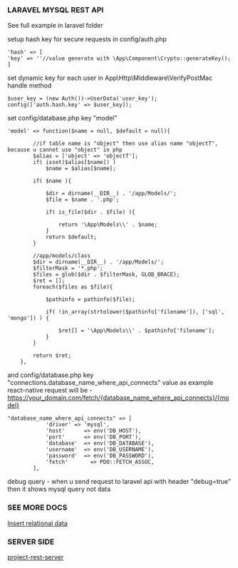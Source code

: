 ### LARAVEL MYSQL REST API

See full example in laravel folder


setup hash key for secure requests in config/auth.php

```
'hash' => [
'key' => ''//value generate with \App\Component\Crypto::generateKey();
]
```

set dynamic key for each user in App\Http\Middleware\VerifyPostMac handle method
```
$user_key = (new Auth())->UserData('user_key');
config(['auth.hash.key' => $user_key]);
```


set config/database.php key "model"

```
'model' => function($name = null, $default = null){

        //if table name is "object" then use alias name "objectT", because u cannot use "object" in php
        $alias = ['object' => 'objectT'];
        if( isset($alias[$name]) )
            $name = $alias[$name];

        if( $name ){

            $dir = dirname(__DIR__) . '/app/Models/';
            $file = $name . '.php';

            if( is_file($dir . $file) ){

                return '\App\Models\\' . $name;
            }
            return $default;
        }

        //app/models/class
        $dir = dirname(__DIR__) . '/app/Models/';
        $filterMask = '*.php';
        $files = glob($dir . $filterMask, GLOB_BRACE);
        $ret = [];
        foreach($files as $file){

            $pathinfo = pathinfo($file);

            if( !in_array(strtolower($pathinfo['filename']), ['sql', 'mongo']) ) {

                $ret[] = '\App\Models\\' . $pathinfo['filename'];
            }
        }

        return $ret;
    },
```

and config/database.php key "connections.database_name_where_api_connects" value as example  
react-native request will be - https://your_domain.com/fetch/{database_name_where_api_connects}/{model}

```
"database_name_where_api_connects" => [
            'driver' => 'mysql',
            'host'      => env('DB_HOST'),
            'port'      => env('DB_PORT'),
            'database'  => env('DB_DATABASE'),
            'username'  => env('DB_USERNAME'),
            'password'  => env('DB_PASSWORD'),
            'fetch'       => PDO::FETCH_ASSOC,
        ],
```


debug query - when u send request to laravel api with header "debug=true" then it shows mysql query not data 



### SEE MORE DOCS  

[Insert relational data](https://github.com/kriit24/project-rest-client/blob/master/src/docs/rest_api/Insert_relational_data.md)



### SERVER SIDE  
[project-rest-server](https://packagist.org/packages/kriit24/project-rest-server)
